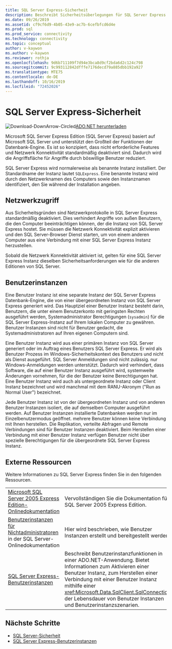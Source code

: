 ```yaml
---
title: SQL Server Express-Sicherheit
description: Beschreibt Sicherheitsüberlegungen für SQL Server Express.
ms.date: 09/26/2019
ms.assetid: cf9cf6d9-4b05-43e9-ac7b-6cefbfcd6d4e
ms.prod: sql
ms.prod_service: connectivity
ms.technology: connectivity
ms.topic: conceptual
author: v-kaywon
ms.author: v-kaywon
ms.reviewer: rothja
ms.openlocfilehash: 9d6b711109f7d94e3bca8d9cf2bda6d2c124c798
ms.sourcegitcommit: 9c993112842dfffe7176decd79a885dbb192a927
ms.translationtype: MTE75
ms.contentlocale: de-DE
ms.lasthandoff: 10/16/2019
ms.locfileid: "72452026"
---
```

# <a name="sql-server-express-security"></a>SQL Server Express-Sicherheit

![Download-DownArrow-Circled](../../../ssdt/media/download.png)[ADO.NET herunterladen](../../sql-connection-libraries.md#anchor-20-drivers-relational-access)

Microsoft SQL Server Express Edition (SQL Server Express) basiert auf Microsoft SQL Server und unterstützt den Großteil der Funktionen der Datenbank-Engine. Es ist so konzipiert, dass nicht erforderliche Features und Netzwerk Konnektivität standardmäßig deaktiviert sind. Dadurch wird die Angriffsfläche für Angriffe durch böswillige Benutzer reduziert.  
  
SQL Server Express wird normalerweise als benannte Instanz installiert. Der Standardname der Instanz lautet `SQLExpress`. Eine benannte Instanz wird durch den Netzwerknamen des Computers sowie den Instanznamen identifiziert, den Sie während der Installation angeben.  
  
## <a name="network-access"></a>Netzwerkzugriff  
Aus Sicherheitsgründen sind Netzwerkprotokolle in SQL Server Express standardmäßig deaktiviert. Dies verhindert Angriffe von außen Benutzern, die den Computer beeinträchtigen können, der die Instanz von SQL Server Express hostet. Sie müssen die Netzwerk Konnektivität explizit aktivieren und den SQL Server-Browser Dienst starten, um von einem anderen Computer aus eine Verbindung mit einer SQL Server Express Instanz herzustellen.  
  
Sobald die Netzwerk Konnektivität aktiviert ist, gelten für eine SQL Server Express Instanz dieselben Sicherheitsanforderungen wie für die anderen Editionen von SQL Server.  
  
## <a name="user-instances"></a>Benutzerinstanzen  
Eine Benutzer Instanz ist eine separate Instanz der SQL Server Express Datenbank-Engine, die von einer übergeordneten Instanz von SQL Server Express generiert wird. Das Hauptziel einer Benutzer Instanz besteht darin, Benutzern, die unter einem Benutzerkonto mit geringsten Rechten ausgeführt werden, Systemadministrator Berechtigungen (`sysadmin`) für die SQL Server Express-Instanz auf Ihrem lokalen Computer zu gewähren. Benutzer Instanzen sind nicht für Benutzer gedacht, die Systemadministratoren auf Ihren eigenen Computern sind.  
  
Eine Benutzer Instanz wird aus einer primären Instanz von SQL Server generiert oder im Auftrag eines Benutzers SQL Server Express. Er wird als Benutzer Prozess im Windows-Sicherheitskontext des Benutzers und nicht als Dienst ausgeführt. SQL Server Anmeldungen sind nicht zulässig. nur Windows-Anmeldungen werden unterstützt. Dadurch wird verhindert, dass Software, die auf einer Benutzer Instanz ausgeführt wird, systemweite Änderungen vornehmen, für die der Benutzer keine Berechtigungen hat. Eine Benutzer Instanz wird auch als untergeordnete Instanz oder Client Instanz bezeichnet und wird manchmal mit dem RANU-Akronym ("Run as Normal User") bezeichnet.  
  
Jede Benutzer Instanz ist von der übergeordneten Instanz und von anderen Benutzer Instanzen isoliert, die auf demselben Computer ausgeführt werden. Auf Benutzer Instanzen installierte Datenbanken werden nur im Einzelbenutzermodus geöffnet. mehrere Benutzer können keine Verbindung mit Ihnen herstellen. Die Replikation, verteilte Abfragen und Remote Verbindungen sind für Benutzer Instanzen deaktiviert. Beim Herstellen einer Verbindung mit einer Benutzer Instanz verfügen Benutzer nicht über spezielle Berechtigungen für die übergeordnete SQL Server Express Instanz.  
  
## <a name="external-resources"></a>Externe Ressourcen  
Weitere Informationen zu SQL Server Express finden Sie in den folgenden Ressourcen.  
  
|||  
|-|-|  
|[Microsoft SQL Server 2005 Express Edition-Onlinedokumentation](https://docs.microsoft.com/previous-versions/sql/sql-server-2005/ms165706(v=sql.90))|Vervollständigen Sie die Dokumentation für SQL Server 2005 Express Edition.|  
|[Benutzerinstanzen für Nichtadministratoren](https://docs.microsoft.com/previous-versions/sql/sql-server-2008/ms143684(v=sql.100)) in der SQL Server-Onlinedokumentation|Hier wird beschrieben, wie Benutzer Instanzen erstellt und bereitgestellt werden.|  
|[SQL Server Express-Benutzerinstanzen](sql-server-express-user-instances.md)|Beschreibt Benutzerinstanzfunktionen in einer ADO.NET-Anwendung. Bietet Informationen zum Aktivieren einer Benutzer Instanz, zum Herstellen einer Verbindung mit einer Benutzer Instanz mithilfe einer <xref:Microsoft.Data.SqlClient.SqlConnection>, der Lebensdauer von Benutzer Instanzen und Benutzerinstanzszenarien.|  
  
## <a name="next-steps"></a>Nächste Schritte
- [SQL Server-Sicherheit](sql-server-security.md)
- [SQL Server Express-Benutzerinstanzen](sql-server-express-user-instances.md)
